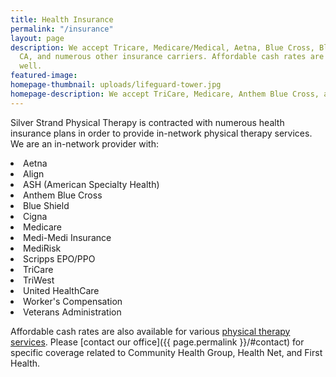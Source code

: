 ```yaml
---
title: Health Insurance
permalink: "/insurance"
layout: page
description: We accept Tricare, Medicare/Medical, Aetna, Blue Cross, Blue Shield of
  CA, and numerous other insurance carriers. Affordable cash rates are available as
  well.
featured-image: 
homepage-thumbnail: uploads/lifeguard-tower.jpg
homepage-description: We accept TriCare, Medicare, Anthem Blue Cross, and more.
---
```


Silver Strand Physical Therapy is contracted with numerous health insurance plans in order to provide in-network physical therapy services. We are an in-network provider with:

<section id="insurance-providers">
  <div class="provider-list">
    <li>Aetna</li>
    <li>Align</li>
    <li>ASH (American Specialty Health)</li>
    <li>Anthem Blue Cross</li>
    <li>Blue Shield</li>
  </div>
  <div class="provider-list">
    <li>Cigna</li>
    <li>Medicare</li>
    <li>Medi-Medi Insurance</li>
    <li>MediRisk</li>
    <li>Scripps EPO/PPO</li>
  </div>
  <div class="provider-list">
    <li>TriCare</li>
    <li>TriWest</li>
    <li>United HealthCare</li>
    <li>Worker's Compensation</li>
    <li>Veterans Administration</li>
  </div>
</section>

Affordable cash rates are also available for various [physical therapy services](/services). Please [contact our office]({{ page.permalink }}/#contact) for specific coverage related to Community Health Group, Health Net, and First Health.
